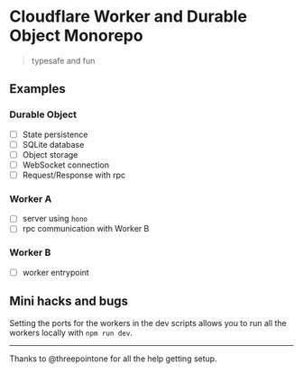 # Cloudflare Worker and Durable Object Monorepo

> typesafe and fun

## Examples

### Durable Object

- [ ] State persistence
- [ ] SQLite database
- [ ] Object storage
- [ ] WebSocket connection
- [ ] Request/Response with rpc

### Worker A

- [ ] server using `hono`
- [ ] rpc communication with Worker B

### Worker B

- [ ] worker entrypoint

## Mini hacks and bugs

Setting the ports for the workers in the dev scripts allows you to run all the workers locally with `npm run dev`.

---

Thanks to @threepointone for all the help getting setup.
